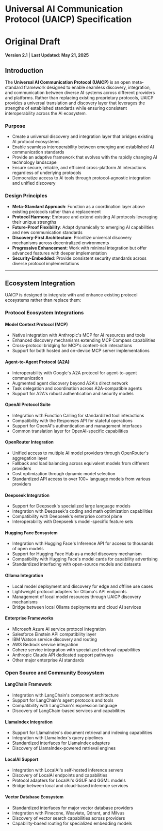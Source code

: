 # Universal AI Communication Protocol (UAICP) Specification
# Original Draft

**Version 2.1** | **Last Updated: May 21, 2025**

## Introduction

The **Universal AI Communication Protocol (UAICP)** is an open meta-standard framework designed to enable seamless discovery, integration, and communication between diverse AI systems across different providers and platforms. Rather than replacing existing proprietary protocols, UAICP provides a universal translation and discovery layer that leverages the strengths of established standards while ensuring consistent interoperability across the AI ecosystem.

### Purpose
- Create a universal discovery and integration layer that bridges existing AI protocol ecosystems
- Enable seamless interoperability between emerging and established AI communication standards
- Provide an adaptive framework that evolves with the rapidly changing AI technology landscape
- Ensure secure, reliable, and efficient cross-platform AI interactions regardless of underlying protocols
- Democratize access to AI tools through protocol-agnostic integration and unified discovery

### Design Principles
- **Meta-Standard Approach**: Function as a coordination layer above existing protocols rather than a replacement
- **Protocol Harmony**: Embrace and extend existing AI protocols leveraging their unique strengths
- **Future-Proof Flexibility**: Adapt dynamically to emerging AI capabilities and new communication standards
- **Discovery-First Architecture**: Prioritize universal discovery mechanisms across decentralized environments
- **Progressive Enhancement**: Work with minimal integration but offer advanced features with deeper implementation
- **Security-Embedded**: Provide consistent security standards across diverse protocol implementations

---

## Ecosystem Integration

UAICP is designed to integrate with and enhance existing protocol ecosystems rather than replace them:

### Protocol Ecosystem Integrations

#### Model Context Protocol (MCP)
- Native integration with Anthropic's MCP for AI resources and tools
- Enhanced discovery mechanisms extending MCP Compass capabilities 
- Cross-protocol bridging for MCP's content-rich interactions
- Support for both hosted and on-device MCP server implementations

#### Agent-to-Agent Protocol (A2A)
- Interoperability with Google's A2A protocol for agent-to-agent communication
- Augmented agent discovery beyond A2A's direct network
- Task delegation and coordination across A2A-compatible agents
- Support for A2A's robust authentication and security models

#### OpenAI Protocol Suite
- Integration with Function Calling for standardized tool interactions
- Compatibility with the Responses API for stateful operations
- Support for OpenAI's authentication and management interfaces
- Common translation layer for OpenAI-specific capabilities

#### OpenRouter Integration
- Unified access to multiple AI model providers through OpenRouter's aggregation layer
- Fallback and load balancing across equivalent models from different providers
- Cost optimization through dynamic model selection
- Standardized API access to over 100+ language models from various providers

#### Deepseek Integration
- Support for Deepseek's specialized large language models
- Integration with Deepseek's coding and math optimization capabilities
- Compatibility with Deepseek's enterprise control plane
- Interoperability with Deepseek's model-specific feature sets

#### Hugging Face Ecosystem
- Integration with Hugging Face's Inference API for access to thousands of open models
- Support for Hugging Face Hub as a model discovery mechanism
- Compatibility with Hugging Face's model cards for capability advertising
- Standardized interfacing with open-source models and datasets

#### Ollama Integration
- Local model deployment and discovery for edge and offline use cases
- Lightweight protocol adapters for Ollama's API endpoints
- Management of local model resources through UAICP discovery mechanisms
- Bridge between local Ollama deployments and cloud AI services

#### Enterprise Frameworks
- Microsoft Azure AI service protocol integration
- Salesforce Einstein API compatibility layer
- IBM Watson service discovery and routing
- AWS Bedrock service integration
- Cohere service integration with specialized retrieval capabilities
- Anthropic Claude API dedicated support pathways
- Other major enterprise AI standards

### Open Source and Community Ecosystem

#### LangChain Framework
- Integration with LangChain's component architecture
- Support for LangChain's agent protocols and tools
- Compatibility with LangChain's expression language
- Discovery of LangChain-based services and capabilities

#### LlamaIndex Integration
- Support for LlamaIndex's document retrieval and indexing capabilities
- Integration with LlamaIndex's query pipelines
- Standardized interfaces for LlamaIndex adapters
- Discovery of LlamaIndex-powered retrieval engines

#### LocalAI Support
- Integration with LocalAI's self-hosted inference servers
- Discovery of LocalAI endpoints and capabilities
- Protocol adapters for LocalAI's GGUF and GGML models
- Bridge between local and cloud-based inference services

#### Vector Database Ecosystem
- Standardized interfaces for major vector database providers
- Integration with Pinecone, Weaviate, Qdrant, and Milvus
- Discovery of vector search capabilities across providers
- Capability-based routing for specialized embedding models